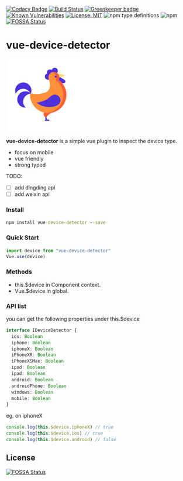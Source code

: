 [![Codacy Badge](https://api.codacy.com/project/badge/Grade/38f22883688b438db21d672e1d4d3daf)](https://www.codacy.com/app/dreambo8563/vue-DeviceDetector?utm_source=github.com&utm_medium=referral&utm_content=dreambo8563/vue-DeviceDetector&utm_campaign=Badge_Grade)
[![Build Status](https://travis-ci.com/dreambo8563/vue-DeviceDetector.svg?branch=master)](https://travis-ci.com/dreambo8563/vue-DeviceDetector)
[![Greenkeeper badge](https://badges.greenkeeper.io/dreambo8563/vue-DeviceDetector.svg)](https://greenkeeper.io/)
[![Known Vulnerabilities](https://snyk.io/test/github/dreambo8563/vue-DeviceDetector/badge.svg?targetFile=package.json)](https://snyk.io/test/github/dreambo8563/vue-DeviceDetector?targetFile=package.json)
[![License: MIT](https://img.shields.io/badge/License-MIT-yellow.svg)](https://opensource.org/licenses/MIT)
![npm type definitions](https://img.shields.io/npm/types/vue-device-detector.svg?style=flat)
![npm](https://img.shields.io/npm/dt/vue-device-detector.svg?style=flat)
[![FOSSA Status](https://app.fossa.io/api/projects/git%2Bgithub.com%2Fdreambo8563%2Fvue-DeviceDetector.svg?type=shield)](https://app.fossa.io/projects/git%2Bgithub.com%2Fdreambo8563%2Fvue-DeviceDetector?ref=badge_shield)

# vue-device-detector

![](https://raw.githubusercontent.com/dreambo8563/static-assets/master/watcher2.png)

**vue-device-detector** is a simple vue plugin to inspect the device type.

- focus on mobile
- vue friendly
- strong typed

TODO:

- [ ] add dingding api
- [ ] add weixin api

### Install

```cmd
npm install vue-device-detector --save
```

### Quick Start

```js
import device from "vue-device-detector"
Vue.use(device)
```

### Methods

- this.\$device in Component context.
- Vue.\$device in global.

### API list

you can get the following properties under this.\$device

```ts
interface IDeviceDetector {
  ios: Boolean
  iphone: Boolean
  iphoneX: Boolean
  iPhoneXR: Boolean
  iPhoneXSMax: Boolean
  ipod: Boolean
  ipad: Boolean
  android: Boolean
  androidPhone: Boolean
  windows: Boolean
  mobile: Boolean
}
```

eg.
on iphoneX

```js
console.log(this.$device.iphoneX) // true
console.log(this.$device.ios) // true
console.log(this.$device.android) // false
```

## License

[![FOSSA Status](https://app.fossa.io/api/projects/git%2Bgithub.com%2Fdreambo8563%2Fvue-DeviceDetector.svg?type=large)](https://app.fossa.io/projects/git%2Bgithub.com%2Fdreambo8563%2Fvue-DeviceDetector?ref=badge_large)
